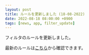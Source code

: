 ```yaml
---
layout: post
title: ルールを更新しました (18-08-2022)
date: 2022-08-18 08:00:00 +0900
tags: [news, app, filter_update]
---
```


フィルタのルールを更新しました。

最新のルールは[こちら](https://github.com/kittytail/BlockerRules)から確認できます。
